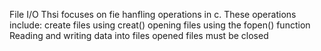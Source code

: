 File I/O
Thsi focuses on fie hanfling operations in c. These operations include:
create files using creat()
opening files using the fopen() function
Reading and writing data into files
opened files must be closed
